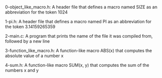 0-object_like_macro.h: A header file that defines a macro named SIZE as an abbreviation for the token 1024

1-pi.h: A header file that defines a macro named PI as an abbreviation for the token 3.14159265359

2-main.c: A program that prints the name of the file it was compiled from, followed by a new line

3-function_like_macro.h: A function-like macro ABS(x) that computes the absolute value of a number x

4-sum.h: A function-like macro SUM(x, y) that computes the sum of the numbers x and y
